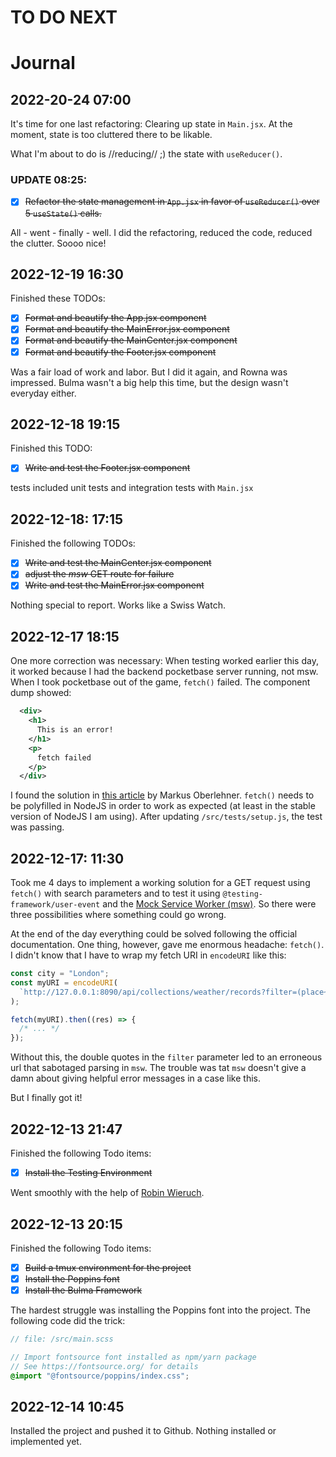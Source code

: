 # TO DO NEXT


# Journal

## 2022-20-24 07:00

It's time for one last refactoring: Clearing up state in `Main.jsx`. At the moment, state is too cluttered there to be likable.

What I'm about to do is //reducing// ;) the state with `useReducer()`.

### __UPDATE 08:25:__

- [x] ~~Refactor the state management in `App.jsx` in favor of `useReducer()` over 5 `useState()` calls.~~

All - went - finally - well. I did the refactoring, reduced the code, reduced the clutter. Soooo nice!

## 2022-12-19 16:30

Finished these TODOs:

- [x] ~~Format and beautify the App.jsx component~~
- [x] ~~Format and beautify the MainError.jsx component~~
- [x] ~~Format and beautify the MainCenter.jsx component~~
- [x] ~~Format and beautify the Footer.jsx component~~

Was a fair load of work and labor. But I did it again, and Rowna was impressed. Bulma wasn't a big help this time, but the design wasn't everyday either.

## 2022-12-18 19:15

Finished this TODO:

- [x] ~~Write and test the Footer.jsx component~~

tests included unit tests and integration tests with `Main.jsx`



## 2022-12-18: 17:15

Finished the following TODOs:

- [x] ~~Write and test the MainCenter.jsx component~~
- [x] ~~adjust the _msw_ GET route for failure~~
- [x] ~~Write and test the MainError.jsx component~~

Nothing special to report. Works like a Swiss Watch.

## 2022-12-17 18:15

One more correction was necessary: When testing worked earlier this day, it worked because I had the backend pocketbase server running, not msw. When I took pocketbase out of the game, `fetch()` failed. The component dump showed:

```xml
  <div>
    <h1>
      This is an error!
    </h1>
    <p>
      fetch failed
    </p>
  </div>
```

I found the solution in  [this article](https://markus.oberlehner.net/blog/using-mock-service-worker-with-vitest-and-fetch/) by Markus Oberlehner. `fetch()` needs to be polyfilled in NodeJS in order to work as expected (at least in the stable version of NodeJS I am using). After updating `/src/tests/setup.js`, the test was passing.



## 2022-12-17: 11:30

Took me 4 days to implement a working solution for a GET request using `fetch()` with search parameters and to test it using `@testing-framework/user-event` and the [Mock Service Worker (msw)](https://mswjs.io). So there were three possibilities where something could go wrong.

At the end of the day everything could be solved following the official documentation. One thing, however, gave me enormous headache: `fetch()`. I didn't know that I have to wrap my fetch URI in `encodeURI` like this:

```javascript
const city = "London";
const myURI = encodeURI(
  `http://127.0.0.1:8090/api/collections/weather/records?filter=(place~"${city}")`
);

fetch(myURI).then((res) => {
  /* ... */
});
```

Without this, the double quotes in the `filter` parameter led to an erroneous url that sabotaged parsing in `msw`. The trouble was tat `msw` doesn't give a damn about giving helpful error messages in a case like this.

But I finally got it!

## 2022-12-13 21:47

Finished the following Todo items:

- [x] ~~Install the Testing Environment~~

Went smoothly with the help of [Robin Wieruch](https://www.robinwieruch.de/vitest-react-testing-library/).

## 2022-12-13 20:15

Finished the following Todo items:

- [x] ~~Build a tmux environment for the project~~
- [x] ~~Install the Poppins font~~
- [x] ~~Install the Bulma Framework~~

The hardest struggle was installing the Poppins font into the project. The following code did the trick:

```scss
// file: /src/main.scss

// Import fontsource font installed as npm/yarn package
// See https://fontsource.org/ for details
@import "@fontsource/poppins/index.css";
```

## 2022-12-14 10:45

Installed the project and pushed it to Github. Nothing installed or implemented yet.
